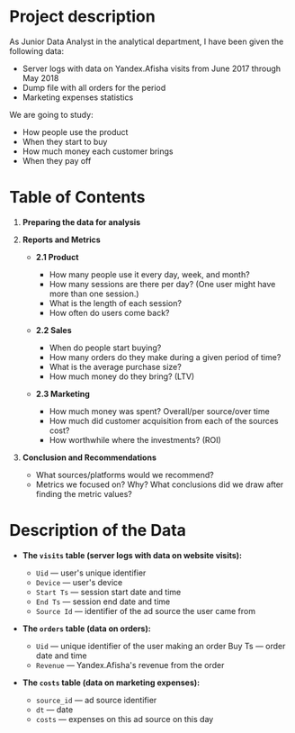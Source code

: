 # Project description

As Junior Data Analyst in the analytical department, I have been given the following data:

* Server logs with data on Yandex.Afisha visits from June 2017 through May 2018
* Dump file with all orders for the period
* Marketing expenses statistics

We are going to study:
* How people use the product
* When they start to buy
* How much money each customer brings
* When they pay off

# Table of Contents

 1. **Preparing the data for analysis**
  
 2. **Reports and Metrics**
    - **2.1 Product**
        * How many people use it every day, week, and month?
        * How many sessions are there per day? (One user might have more than one session.)
        * What is the length of each session?
        * How often do users come back?
        
    - **2.2 Sales**
        * When do people start buying?
        * How many orders do they make during a given period of time?
        * What is the average purchase size?
        * How much money do they bring? (LTV)

    - **2.3 Marketing**
        * How much money was spent? Overall/per source/over time
        * How much did customer acquisition from each of the sources cost? 
        * How worthwhile where the investments? (ROI)
        
 3. **Conclusion and Recommendations**
    * What sources/platforms would we recommend? 
    * Metrics we focused on? Why? What conclusions did we draw after finding the metric values?
    

# Description of the Data

  * **The `visits` table (server logs with data on website visits):**
    * `Uid` — user's unique identifier
    * `Device` — user's device
    * `Start Ts` — session start date and time
    * `End Ts` — session end date and time
    * `Source Id` — identifier of the ad source the user came from


  * **The `orders` table (data on orders):**
    * `Uid` — unique identifier of the user making an order Buy Ts — order date and time
    * `Revenue` — Yandex.Afisha's revenue from the order


  * **The `costs` table (data on marketing expenses):** 
    * `source_id` — ad source identifier
    * `dt` — date
    * `costs` — expenses on this ad source on this day
    
